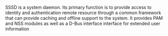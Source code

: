 SSSD is a system daemon. Its primary function is to provide access to identity and authentication remote resource through a common framework that can provide caching and offline support to the system. It provides PAM and NSS modules as well as a D-Bus interface interface for extended user information
